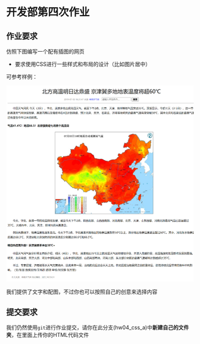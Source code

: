 # 开发部第四次作业



## 作业要求

仿照下图编写一个配有插图的网页

- 要求使用CSS进行一些样式和布局的设计（比如图片居中）

可参考样例：

![作业示意](./demo.png)

我们提供了文字和配图，不过你也可以按照自己的创意来选择内容


## 提交要求

我们仍然使用`git`进行作业提交，请你在此分支(hw04_css_a)中**新建自己的文件夹**，在里面上传你的HTML代码文件


